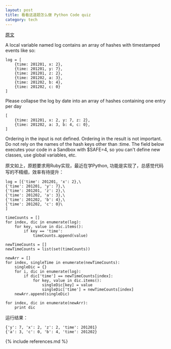 ```yaml
---
layout: post
title: 看看这道题怎么做 Python Code quiz
category: tech
---
```



[原文](http://www.alphasights.com/careers/apply/hong-kong/ruby-on-rails-developer)

A local variable named log contains an array of hashes with timestamped events like so:<br/>

	log = [
		{time: 201201, x: 2},
  		{time: 201201, y: 7},
  		{time: 201201, z: 2},
  		{time: 201202, a: 3},
  		{time: 201202, b: 4},
  		{time: 201202, c: 0}
	]
Please collapse the log by date into an array of hashes containing one entry per day

	[
		{time: 201201, x: 2, y: 7, z: 2},
		{time: 201202, a: 3, b: 4, c: 0},
	]
Ordering in the input is not defined. Ordering in the result is not important. Do not rely on the names of the hash keys other than :time. The field below executes your code in a Sandbox with $SAFE=4, so you can't define new classes, use global variables, etc.

原文如上，原题要求用Ruby实现，最近在学Python, 功能是实现了，总感觉代码写的不精细，效率有待提升：

    log = [{'time': 201201, 'x': 2},\
    {'time': 201201, 'y': 7},\
    {'time': 201201, 'z': 2},\
    {'time': 201202, 'a': 3},\
    {'time': 201202, 'b': 4},\
    {'time': 201202, 'c': 0}\
    ]
    
    timeCounts = []
    for index, dic in enumerate(log):
    	for key, value in dic.items():
    		if key == 'time':
    			timeCounts.append(value)
    
    newTimeCounts = []
    newTimeCounts = list(set(timeCounts))
    
    newArr = []
    for index, singleTime in enumerate(newTimeCounts):
    	singleDic = {}
    	for i, dic in enumerate(log):
    		if dic['time'] == newTimeCounts[index]:
    			for key, value in dic.items():
    				singleDic[key] = value
    				singleDic['time'] = newTimeCounts[index]
    	newArr.append(singleDic)
    
    for index, dic in enumerate(newArr):	
    	print dic



运行结果：<br/>

	{'y': 7, 'x': 2, 'z': 2, 'time': 201201}
	{'a': 3, 'c': 0, 'b': 4, 'time': 201202}

{% include references.md %}
